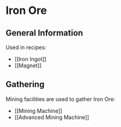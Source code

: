 # Iron Ore

## General Information

Used in recipes:
- [[Iron Ingot]]
- [[Magnet]]

## Gathering

Mining facilities are used to gather Iron Ore:
- [[Mining Machine]]
- [[Advanced Mining Machine]]
